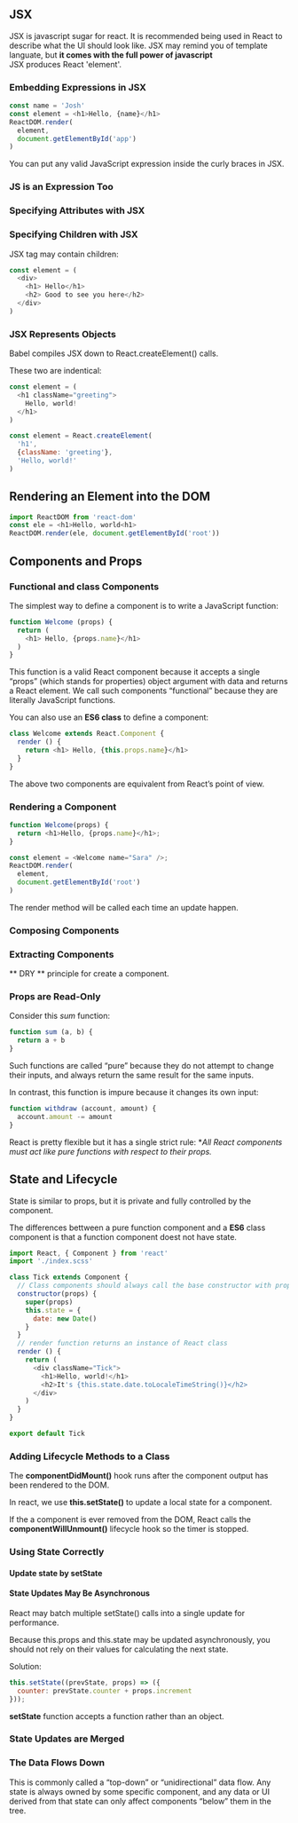 ## JSX
JSX is javascript sugar for react. It is recommended being used in React to describe what the UI should look like.
JSX may remind you of template languate, but **it comes with the full power of javascript** <br>
JSX produces React 'element'. <br>

### Embedding Expressions in JSX
```javascript
const name = 'Josh'
const element = <h1>Hello, {name}</h1>
ReactDOM.render(
  element,
  document.getElementById('app')
)
```
You can put any valid JavaScript expression inside the curly braces in JSX.<br>

### JS is an Expression Too

### Specifying Attributes with JSX

### Specifying Children with JSX
JSX tag may contain children:
```javascript
const element = (
  <div>
    <h1> Hello</h1>
    <h2> Good to see you here</h2>
  </div>
)
```

### JSX Represents Objects
Babel compiles JSX down to React.createElement() calls.<br>

These two are indentical:
```javascript
const element = (
  <h1 className="greeting">
    Hello, world!
  </h1>
)
```

```javascript
const element = React.createElement(
  'h1',
  {className: 'greeting'},
  'Hello, world!'
)
```


## Rendering an Element into the DOM
```javascript
import ReactDOM from 'react-dom'
const ele = <h1>Hello, world<h1>
ReactDOM.render(ele, document.getElementById('root'))
```


## Components and Props
### Functional and class Components
The simplest way to define a component is to write a JavaScript function:<br>
```javascript
function Welcome (props) {
  return (
    <h1> Hello, {props.name}</h1>
  )
}
```
This function is a valid React component because it accepts a single “props” (which stands for properties) object argument with data and returns a React element. We call such components “functional” because they are literally JavaScript functions.<br>

You can also use an **ES6 class** to define a component:
```javascript
class Welcome extends React.Component {
  render () {
    return <h1> Hello, {this.props.name}</h1>
  }
}
```
The above two components are equivalent from React’s point of view.<br>

### Rendering a Component
```javascript
function Welcome(props) {
  return <h1>Hello, {props.name}</h1>;
}

const element = <Welcome name="Sara" />;
ReactDOM.render(
  element,
  document.getElementById('root')
)
```
The render method will be called each time an update happen.

### Composing Components

### Extracting Components
** DRY ** principle for create a component. <br>

### Props are Read-Only
Consider this *sum* function:
```javascript
function sum (a, b) {
  return a + b
}
```
Such functions are called “pure” because they do not attempt to change their inputs, and always return the same result for the same inputs.<br>

In contrast, this function is impure because it changes its own input:
```javascript
function withdraw (account, amount) {
  account.amount -= amount
}
```

React is pretty flexible but it has a single strict rule:
**All React components must act like pure functions with respect to their props.*


## State and Lifecycle
State is similar to props, but it is private and fully controlled by the component.<br>

The differences bettween a pure function component and a **ES6** class component is that a function component doest not have state. <br>

```javascript
import React, { Component } from 'react'
import './index.scss'

class Tick extends Component {
  // Class components should always call the base constructor with props.
  constructor(props) {
    super(props)
    this.state = {
      date: new Date()
    }
  }
  // render function returns an instance of React class
  render () {
    return (
      <div className="Tick">
        <h1>Hello, world!</h1>
        <h2>It's {this.state.date.toLocaleTimeString()}</h2>
      </div>
    )
  }
}

export default Tick
```

### Adding Lifecycle Methods to a Class
The **componentDidMount()** hook runs after the component output has been rendered to the DOM.<br>

In react, we use **this.setState()** to update a local state for a component.<br>

If the a component is ever removed from the DOM, React calls the **componentWillUnmount()** lifecycle hook so the timer is stopped.

### Using State Correctly

#### Update state by **setState**

#### State Updates May Be Asynchronous
React may batch multiple setState() calls into a single update for performance.<br>

Because this.props and this.state may be updated asynchronously, you should not rely on their values for calculating the next state.<br>

Solution:
```javascript
this.setState((prevState, props) => ({
  counter: prevState.counter + props.increment
}));
```
**setState** function accepts a function rather than an object.

### State Updates are Merged

### The Data Flows Down
This is commonly called a “top-down” or “unidirectional” data flow. Any state is always owned by some specific component, and any data or UI derived from that state can only affect components “below” them in the tree. <br>


